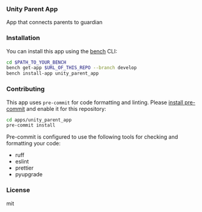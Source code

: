 ### Unity Parent App

App that connects parents to guardian

### Installation

You can install this app using the [bench](https://github.com/frappe/bench) CLI:

```bash
cd $PATH_TO_YOUR_BENCH
bench get-app $URL_OF_THIS_REPO --branch develop
bench install-app unity_parent_app
```

### Contributing

This app uses `pre-commit` for code formatting and linting. Please [install pre-commit](https://pre-commit.com/#installation) and enable it for this repository:

```bash
cd apps/unity_parent_app
pre-commit install
```

Pre-commit is configured to use the following tools for checking and formatting your code:

- ruff
- eslint
- prettier
- pyupgrade

### License

mit
